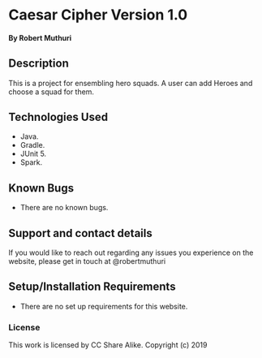 # Caesar Cipher Version 1.0
#### By **Robert Muthuri**
## Description
This is a project for ensembling hero squads. A user can add Heroes and choose a squad for them. 

## Technologies Used
* Java.
* Gradle.
* JUnit 5.  
* Spark. 

## Known Bugs
* There are no known bugs. 

## Support and contact details
If you would like to reach out regarding any issues you experience on the website, please get in touch at @robertmuthuri

## Setup/Installation Requirements
* There are no set up requirements for this website.

### License
This work is licensed by CC Share Alike.
Copyright (c) 2019
